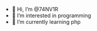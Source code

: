 - 👋 Hi, I’m @74NV1R
- 👀 I’m interested in programming
- 🌱 I’m currently learning php

<!---
74NV1R/74NV1R is a ✨ special ✨ repository because its `README.md` (this file) appears on your GitHub profile.
You can click the Preview link to take a look at your changes.
--->

